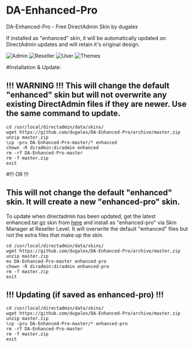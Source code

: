 # DA-Enhanced-Pro
DA-Enhanced-Pro - Free DirectAdmin Skin by dugalex

If installed as "enhanced" skin, it will be automatically updated on DirectAdmin updates and will retain it's original design.

![Admin](https://github.com/dugalex/DA-Enhanced-Pro/blob/master/inc/images/skin-admin.jpg)
![Reseller](https://github.com/dugalex/DA-Enhanced-Pro/blob/master/inc/images/skin-reseller.jpg)
![User](https://github.com/dugalex/DA-Enhanced-Pro/blob/master/inc/images/skin-user.jpg)
![Themes](https://github.com/dugalex/DA-Enhanced-Pro/blob/master/inc/images/skin-themes.jpg)


#Installation & Update:

!!! WARNING !!! This will change the default "enhanced" skin but will not overwrite any existing DirectAdmin files if they are newer. Use the same command to update.
------------------------------------------------------------------------------------------
```
cd /usr/local/directadmin/data/skins/
wget https://github.com/dugalex/DA-Enhanced-Pro/archive/master.zip
unzip master.zip
\cp -pru DA-Enhanced-Pro-master/* enhanced
chown -R diradmin:diradmin enhanced
rm -rf DA-Enhanced-Pro-master
rm -f master.zip
exit
```

#!!! OR !!!
  
This will not change the default "enhanced" skin. It will create a new "enhanced-pro" skin.  
------------------------------------------------------------------------------------------
To update when directadmin has been updated, get the latest enhanced.tar.gz skin from  [here](http://forum.directadmin.com/showthread.php?t=221&highlight=latest+enhanced) and install as "enhanced-pro" via Skin Manager at Reseller Level. It will overwrite the default "enhanced" files but not the extra files that make up the skin.


```
cd /usr/local/directadmin/data/skins/
wget https://github.com/dugalex/DA-Enhanced-Pro/archive/master.zip
unzip master.zip
mv DA-Enhanced-Pro-master enhanced-pro
chown -R diradmin:diradmin enhanced-pro
rm -f master.zip
exit
```

!!! Updating (if saved as enhanced-pro) !!!
------------------------------------------------------------------------------------------
```
cd /usr/local/directadmin/data/skins/
wget https://github.com/dugalex/DA-Enhanced-Pro/archive/master.zip
unzip master.zip
\cp -pru DA-Enhanced-Pro-master/* enhanced-pro
rm -rf DA-Enhanced-Pro-master
rm -f master.zip
exit
```
